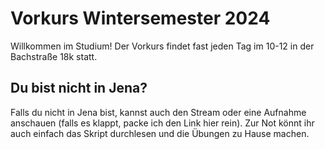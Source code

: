 # Vorkurs Wintersemester 2024

Willkommen im Studium! Der Vorkurs findet fast jeden Tag im 10-12 in der Bachstraße 18k statt.

## Du bist nicht in Jena?

Falls du nicht in Jena bist, kannst auch den Stream oder eine Aufnahme anschauen (falls es klappt, packe ich den Link hier rein). Zur Not könnt ihr auch einfach das Skript durchlesen und die Übungen zu Hause machen.
